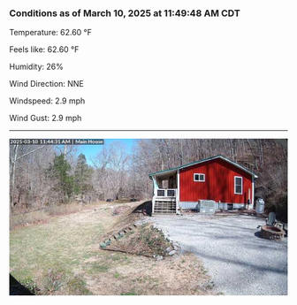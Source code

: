 ### Conditions as of March 10, 2025 at 11:49:48 AM CDT 

Temperature: 62.60 &deg;F

Feels like: 62.60 &deg;F

Humidity: 26%

Wind Direction: NNE

Windspeed: 2.9 mph

Wind Gust: 2.9 mph

---

<img src="./images/latest.jpeg"/>

